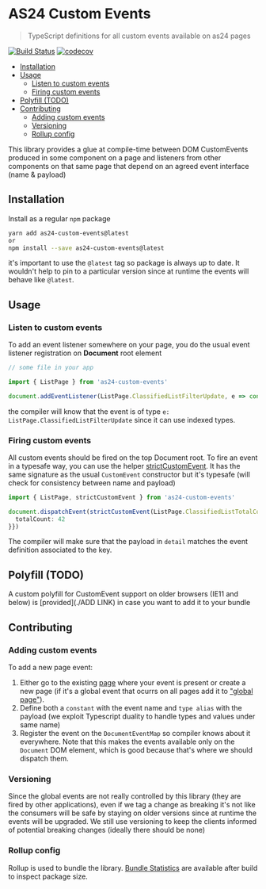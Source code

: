 # AS24 Custom Events

> TypeScript definitions for all custom events available on as24 pages

[![Build Status](https://travis-ci.org/Scout24/as24-custom-events.svg?branch=master)](https://travis-ci.org/Scout24/as24-custom-events)
[![codecov](https://codecov.io/gh/Scout24/as24-custom-events/branch/master/graph/badge.svg)](https://codecov.io/gh/Scout24/as24-custom-events)

<!-- installing doctoc: https://github.com/thlorenz/doctoc#installation -->

<!-- tocdoc command: doctoc ./README.md --maxlevel 3 --notitle -->

<!-- START doctoc generated TOC please keep comment here to allow auto update -->
<!-- DON'T EDIT THIS SECTION, INSTEAD RE-RUN doctoc TO UPDATE -->


- [Installation](#installation)
- [Usage](#usage)
  - [Listen to custom events](#listen-to-custom-events)
  - [Firing custom events](#firing-custom-events)
- [Polyfill (TODO)](#polyfill-todo)
- [Contributing](#contributing)
  - [Adding custom events](#adding-custom-events)
  - [Versioning](#versioning)
  - [Rollup config](#rollup-config)

<!-- END doctoc generated TOC please keep comment here to allow auto update -->

This library provides a glue at compile-time between DOM CustomEvents produced in some component on a page and listeners from other components on that same page that depend on an agreed event interface (name & payload)

## Installation

Install as a regular `npm` package

```sh
yarn add as24-custom-events@latest
or
npm install --save as24-custom-events@latest
```

it's important to use the `@latest` tag so package is always up to date. It wouldn't help to pin to a particular version since at runtime the events will behave like `@latest`.

## Usage

### Listen to custom events

To add an event listener somewhere on your page, you do the usual event listener registration on **Document** root element

```ts
// some file in your app

import { ListPage } from 'as24-custom-events'

document.addEventListener(ListPage.ClassifiedListFilterUpdate, e => console.log(e.detail.searchUrls.standard))
```

the compiler will know that the event is of type `e: ListPage.ClassifiedListFilterUpdate` since it can use indexed types.

### Firing custom events

All custom events should be fired on the top Document root. To fire an event in a typesafe way, you can use the helper [strictCustomEvent](./src/constructors/strictCustomEvent.ts). It has the same signature as the usual `CustomEvent` constructor but it's typesafe (will check for consistency between name and payload)

```ts
import { ListPage, strictCustomEvent } from 'as24-custom-events'

document.dispatchEvent(strictCustomEvent(ListPage.ClassifiedListTotalCountUpdate, { detail: {
  totalCount: 42
}})
```

The compiler will make sure that the payload in `detail` matches the event definition associated to the key.

## Polyfill (TODO)

A custom polyfill for CustomEvent support on older browsers (IE11 and below) is [provided](./ADD LINK) in case you want to add it to your bundle

## Contributing

### Adding custom events

To add a new page event:

1. Either go to the existing [page](./src/pages) where your event is present or create a new page (if it's a global event that ocurrs on all pages add it to ["global page"](./src/pages/global.ts)).
2. Define both a `constant` with the event name and `type alias` with the payload (we exploit Typescript duality to handle types and values under same name)
3. Register the event on the `DocumentEventMap` so compiler knows about it everywhere. Note that this makes the events available only on the `Document` DOM element, which is good because that's where we should dispatch them.

### Versioning

Since the global events are not really controlled by this library (they are fired by other applications), even if we tag a change as breaking it's not like the consumers will be safe by staying on older versions since at runtime the events will be upgraded. We still use versioning to keep the clients informed of potential breaking changes (ideally there should be none)

### Rollup config

Rollup is used to bundle the library. [Bundle Statistics](./stats/index.html) are available after build to inspect package size.
